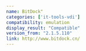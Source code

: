 ```yaml
---
name: BitDock"
categories: ['it-tools-vdi']
compatibility: emulation
display_result: "Compatible"
version_from: "2.1.5.110"
link: http://www.bitdock.cn/
---
```

